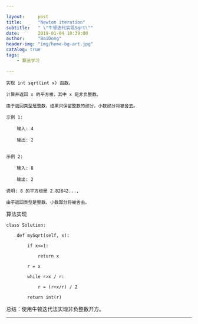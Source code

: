 ```yaml
---

layout:     post
title:      "Newton iteration"
subtitle:   " \"牛顿迭代实现Sqrt\""
date:       2019-01-04 10:39:00
author:     "BaiDong"
header-img: "img/home-bg-art.jpg"
catalog: true
tags:
    - 算法学习

---
```


	实现 int sqrt(int x) 函数。

	计算并返回 x 的平方根，其中 x 是非负整数。

	由于返回类型是整数，结果只保留整数的部分，小数部分将被舍去。

	示例 1:

		输入: 4

		输出: 2


	示例 2:

		输入: 8

		输出: 2

	说明: 8 的平方根是 2.82842..., 

	由于返回类型是整数，小数部分将被舍去。

	 
算法实现

	class Solution:

		def mySqrt(self, x):

			if x<=1:
			
				return x
				
			r = x
			
			while r>x / r:
			
				r = (r+x/r) / 2
				
			return int(r)
		
总结：使用牛顿迭代法实现非负整数开方。

---


